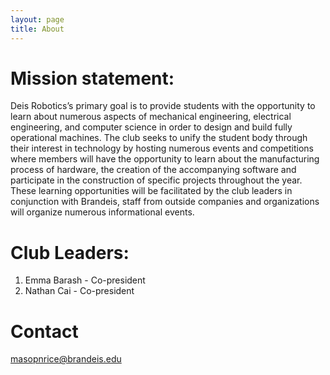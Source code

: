 ```yaml
---
layout: page
title: About
---
```


# Mission statement:
Deis Robotics’s primary goal is to provide students with the opportunity to learn about numerous aspects of mechanical engineering, electrical engineering, and computer science in order to design and build fully operational machines.
The club seeks to unify the student body through their interest in technology by hosting numerous events and competitions where members will have the opportunity to learn about the manufacturing process of hardware, the creation of the accompanying software and participate in the construction of specific projects throughout the year. These learning opportunities will be facilitated by the club leaders in conjunction with Brandeis, staff from outside companies and organizations will organize numerous informational events.

# Club Leaders:
1. Emma Barash - Co-president
2. Nathan Cai - Co-president

# Contact
masopnrice@brandeis.edu
